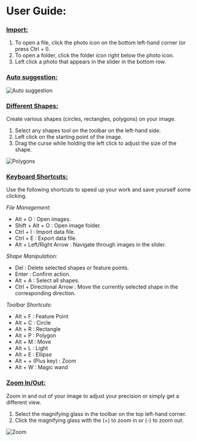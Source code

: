 # User Guide:

### [Import:](#import)

1. To open a file, click the photo icon on the bottom left-hand corner (or press Ctrl + I).
2. To open a folder, click the folder icon right below the photo icon.
3. Left click a photo that appears in the slider in the bottom row.

### [Auto suggestion:](#auto-suggestion)

![Auto suggestion](/img/imglab-autosuggestion.gif)

### [Different Shapes:](#different-shapes)

Create various shapes (circles, rectangles, polygons) on your image.

1. Select any shapes tool on the toolbar on the left-hand side.
2. Left click on the starting point of the image.
3. Drag the curse while holding the left click to adjust the size of the shape.

![Polygons](/img/imglab-polygon.gif)

### [Keyboard Shortcuts:](##keyboard-shortcuts)

Use the following shortcuts to speed up your work and save yourself some clicking.

_File Management:_

- Alt + O : Open images.
- Shift + Alt + O : Open image folder.
- Ctrl + I : Import data file.
- Ctrl + E : Export data file.
- Alt + Left/Right Arrow : Navigate through images in the slider.

_Shape Manipulation:_

- Del : Delete selected shapes or feature points.
- Enter : Confirm action.
- Alt + A : Select all shapes.
- Ctrl + Directional Arrow : Move the currently selected shape in the corresponding direction.

_Toolbar Shortcuts:_

- Alt + F : Feature Point
- Alt + C : Circle
- Alt + R : Rectangle
- Alt + P : Polygon
- Alt + M : Move
- Alt + L : Light
- Alt + E : Ellipse
- Alt + + (Plus key) : Zoom
- Alt + W : Magic wand

### [Zoom In/Out:](#zoom-inout)

Zoom in and out of your image to adjust your precision or simply get a different view.

1. Select the magnifying glass in the toolbar on the top left-hand corner.
2. Click the magnifying glass with the (+) to zoom in or (-) to zoom out.

![Zoom](/img/imglab-zoom.gif)
